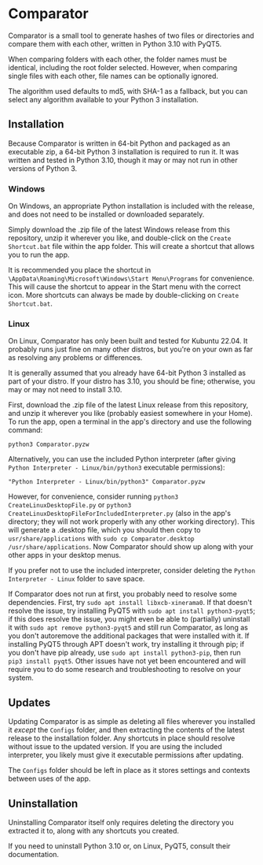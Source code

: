 # Comparator
Comparator is a small tool to generate hashes of two files or directories and compare them with each other, written in Python 3.10 with PyQT5.

When comparing folders with each other, the folder names must be identical, including the root folder selected.  However, when comparing single files with each other, file names can be optionally ignored.

The algorithm used defaults to md5, with SHA-1 as a fallback, but you can select any algorithm available to your Python 3 installation.

## Installation
Because Comparator is written in 64-bit Python and packaged as an executable zip, a 64-bit Python 3 installation is required to run it.  It was written and tested in Python 3.10, though it may or may not run in other versions of Python 3.

### Windows
On Windows, an appropriate Python installation is included with the release, and does not need to be installed or downloaded separately.

Simply download the .zip file of the latest Windows release from this repository, unzip it wherever you like, and double-click on the `Create Shortcut.bat` file within the app folder.  This will create a shortcut that allows you to run the app.

It is recommended you place the shortcut in `\AppData\Roaming\Microsoft\Windows\Start Menu\Programs` for convenience.  This will cause the shortcut to appear in the Start menu with the correct icon.  More shortcuts can always be made by double-clicking on `Create Shortcut.bat`.

### Linux
On Linux, Comparator has only been built and tested for Kubuntu 22.04.  It probably runs just fine on many other distros, but you're on your own as far as resolving any problems or differences.

It is generally assumed that you already have 64-bit Python 3 installed as part of your distro.  If your distro has 3.10, you should be fine; otherwise, you may or may not need to install 3.10.

First, download the .zip file of the latest Linux release from this repository, and unzip it wherever you like (probably easiest somewhere in your Home).  To run the app, open a terminal in the app's directory and use the following command:

```
python3 Comparator.pyzw
```

Alternatively, you can use the included Python interpreter (after giving `Python Interpreter - Linux/bin/python3` executable permissions):

```
"Python Interpreter - Linux/bin/python3" Comparator.pyzw
```

However, for convenience, consider running `python3 CreateLinuxDesktopFile.py` or `python3 CreateLinuxDesktopFileForIncludedInterpreter.py` (also in the app's directory; they will not work properly with any other working directory).  This will generate a .desktop file, which you should then copy to `usr/share/applications`  with `sudo cp Comparator.desktop /usr/share/applications`.  Now Comparator should show up along with your other apps in your desktop menus.

If you prefer not to use the included interpreter, consider deleting the `Python Interpreter - Linux` folder to save space.

If Comparator does not run at first, you probably need to resolve some dependencies.  First, try `sudo apt install libxcb-xinerama0`.  If that doesn't resolve the issue, try installing PyQT5 with `sudo apt install python3-pyqt5`; if this does resolve the issue, you might even be able to (partially) uninstall it with `sudo apt remove python3-pyqt5` and still run Comparator, as long as you don't autoremove the additional packages that were installed with it.  If installing PyQT5 through APT doesn't work, try installing it through pip; if you don't have pip already, use `sudo apt install python3-pip`, then run `pip3 install pyqt5`.  Other issues have not yet been encountered and will require you to do some research and troubleshooting to resolve on your system.

## Updates
Updating Comparator is as simple as deleting all files wherever you installed it *except* the `Configs` folder, and then extracting the contents of the latest release to the installation folder.  Any shortcuts in place should resolve without issue to the updated version.  If you are using the included interpreter, you likely must give it executable permissions after updating.

The `Configs` folder should be left in place as it stores settings and contexts between uses of the app.

## Uninstallation
Uninstalling Comparator itself only requires deleting the directory you extracted it to, along with any shortcuts you created.

If you need to uninstall Python 3.10 or, on Linux, PyQT5, consult their documentation.